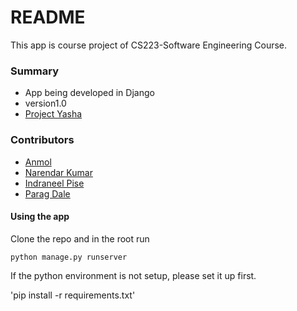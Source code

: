 # README #

This app is course project of CS223-Software Engineering Course.

### Summary ###

* App being developed in Django
* version1.0
* [Project Yasha](https://bitbucket.org/radbrawler/projectyasha)

### Contributors ###

* [Anmol](https://bitbucket.org/radbrawler/)
* [Narendar Kumar](https://www.facebook.com/khola07)
* [Indraneel Pise](https://www.facebook.com/indraneel.pise)
* [Parag Dale](https://bitbucket.org/hectrix08/)

#### Using the app ####

Clone the repo and in the root run

`python manage.py runserver`

If the python environment is not setup, please set it up first.

'pip install -r requirements.txt'

